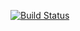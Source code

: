 [![Build Status](https://dev.azure.com/mma29121983/mma29121983/_apis/build/status/MariMax.web-checkers)](https://dev.azure.com/mma29121983/mma29121983/_build/latest?definitionId=1)